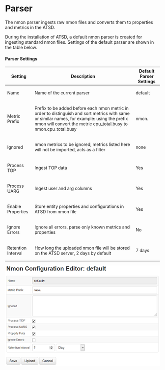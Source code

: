 # Parser

The nmon parser ingests raw nmon files and converts them to properties and metrics in the ATSD.

During the installation of ATSD, a default nmon parser is created for ingesting standard nmon files. Settings of the default parser are shown in the table below.

#### Parser Settings

| Setting | Description | Default Parser Settings | 
| --- | --- | --- | 
|  <p>Name</p>  |  <p>Name of the current parser</p>  |  <p>default</p>  | 
|  <p>Metric Prefix</p>  |  <p>Prefix to be added before each nmon metric in order to distinguish and sort metrics with same or similar names, for example: using the prefix nmon will convert the metric cpu_total.busy to nmon.cpu_total.busy</p>  |  <p>nmon.</p>  | 
|  <p>Ignored</p>  |  <p>nmon metrics to be ignored, metrics listed here will not be imported, acts as a filter</p>  |  <p>none</p>  | 
|  <p>Process TOP</p>  |  <p>Ingest TOP data</p>  |  <p>Yes</p>  | 
|  <p>Process UARG</p>  |  <p>Ingest user and arg columns</p>  |  <p>Yes</p>  | 
|  <p>Enable Properties</p>  |  <p>Store entity properties and configurations in ATSD from nmon file</p>  |  <p>Yes</p>  | 
|  <p>Ignore Errors</p>  |  <p>Ignore all errors, parse only known metrics and properties</p>  |  <p>No</p>  | 
|  <p>Retention Interval</p>  |  <p>How long the uploaded nmon file will be stored on the ATSD server, 2 days by default</p>  |  <p>7 days</p>  | 


![](resources/nmon-parser-default.png)

